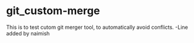 # git_custom-merge
This is to test cutom git merger tool, to automatically avoid conflicts.
-Line added by naimish